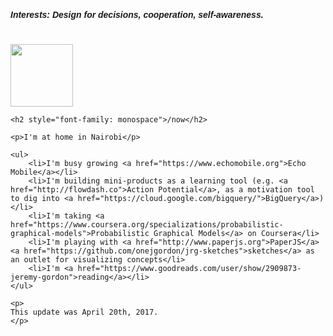 <head>
  <meta name="viewport" content="width=device-width, initial-scale=1.0">
  <title>Jeremy Gordon | Now</title>
  <meta http-equiv="Content-Type" content="text/html; charset=UTF-8" />
  <meta name="author" content="Jeremy Gordon" />
  <meta name="robots" content="index,follow" />
  <META name="description" content="Jeremy Gordon | Now Page">
  <META name="keywords" content="Jeremy Gordon, Jeremy Raboff Gordon, Kenya, Engineer, Stanford, Entrepreneur, FlashCast, Echo Mobile, Nairobi, Designer, California, Berkeley, Jeremy R Gordon, Jeremy Raboff Gordon">
  <meta name="copyright" content="Copyright (c) 2013 - {{ YEAR }}, Jeremy Gordon" />
  <meta name="revisit-after" content="7 days" />
  <meta name="rating" content="General" />
  <meta property="og:title" content="What I’m doing now | Jeremy Gordon">
  <meta property="og:type" content="article">
  <meta property="og:url" content="http://jgordon.com/now">
  <meta property="og:image" content="http://jgordon.com/images/jeremygordon.jpg">
  <meta property="og:description" content="What I’m doing now">
  <meta name="twitter:card" content="summary_large_image">
  <meta name="twitter:site" content="@onejgordon">
  <meta name="twitter:creator" content="@onejgordon">
  <meta name="twitter:title" content="What I’m doing now | Jeremy Gordon">
  <meta name="twitter:description" content="What I’m doing now">
  <meta name="twitter:image" content="http://www.jgordon.com/images/jeremygordon.jpg">
  <link type="text/css" rel="stylesheet" href="assets/bootstrap/css/bootstrap.min.css" />
  <script type="text/javascript" src="assets/bootstrap/js/bootstrap.min.js"></script>

</head>


<script type="application/ld+json">
{
  "@context": "http://schema.org",
  "@type": "Person",
  "name": "Jeremy Gordon",
  "jobTitle": "Founder & CTO",
  "birthPlace": "Berkeley, CA",
  "affiliation": "Echo Mobile",
  "alumniOf": "Stanford University",
  "url": "http://www.jeremyrgordon.com",
  "nationality": "USA",
  "worksFor": "Echo Mobile"
}
</script>

<style>
  body {
    font-family: 'Source Sans Pro', sans-serif;
  }
</style>

<div class="text-center" style="margin-top: 10px">

  <h5>Interests: Design for decisions, cooperation, self-awareness.</h5>
  <br/>
  <img src="http://jgordon.io/images/jeremygordon.jpg" class="center-block img-responsive img-circle" width="100" />

</div>

<div class="row">
  <div class="col-sm-12">

    <h2 style="font-family: monospace">/now</h2>

    <p>I'm at home in Nairobi</p>

    <ul>
    	<li>I'm busy growing <a href="https://www.echomobile.org">Echo Mobile</a></li>
    	<li>I'm building mini-products as a learning tool (e.g. <a href="http://flowdash.co">Action Potential</a>, as a motivation tool to dig into <a href="https://cloud.google.com/bigquery/">BigQuery</a>)</li>
    	<li>I'm taking <a href="https://www.coursera.org/specializations/probabilistic-graphical-models">Probabilistic Graphical Models</a> on Coursera</li>
    	<li>I'm playing with <a href="http://www.paperjs.org">PaperJS</a> <a href="https://github.com/onejgordon/jrg-sketches">sketches</a> as an outlet for visualizing concepts</li>
    	<li>I'm <a href="https://www.goodreads.com/user/show/2909873-jeremy-gordon">reading</a></li>
    </ul>

    <p>
    This update was April 20th, 2017.
    </p>
  </div>
</div>
